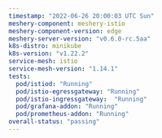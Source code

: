 ```yaml
---
timestamp: "2022-06-26 20:00:03 UTC Sun"
meshery-component: meshery-istio
meshery-component-version: edge
meshery-server-version: "v0.6.0-rc.5aa"
k8s-distro: minikube
k8s-version: "v1.22.2"
service-mesh: istio
service-mesh-version: "1.14.1"
tests:
  pod/istiod: "Running"
  pod/istio-egressgateway: "Running"
  pod/istio-ingressgateway:  "Running"
  pod/grafana-addon: "Running"
  pod/prometheus-addon: "Running"
overall-status: "passing"
---
```


